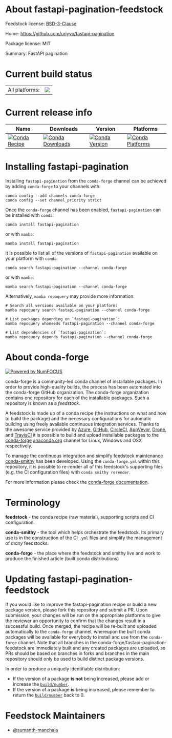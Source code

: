 About fastapi-pagination-feedstock
==================================

Feedstock license: [BSD-3-Clause](https://github.com/conda-forge/fastapi-pagination-feedstock/blob/main/LICENSE.txt)

Home: https://github.com/uriyyo/fastapi-pagination

Package license: MIT

Summary: FastAPI pagination

Current build status
====================


<table><tr><td>All platforms:</td>
    <td>
      <a href="https://dev.azure.com/conda-forge/feedstock-builds/_build/latest?definitionId=20302&branchName=main">
        <img src="https://dev.azure.com/conda-forge/feedstock-builds/_apis/build/status/fastapi-pagination-feedstock?branchName=main">
      </a>
    </td>
  </tr>
</table>

Current release info
====================

| Name | Downloads | Version | Platforms |
| --- | --- | --- | --- |
| [![Conda Recipe](https://img.shields.io/badge/recipe-fastapi--pagination-green.svg)](https://anaconda.org/conda-forge/fastapi-pagination) | [![Conda Downloads](https://img.shields.io/conda/dn/conda-forge/fastapi-pagination.svg)](https://anaconda.org/conda-forge/fastapi-pagination) | [![Conda Version](https://img.shields.io/conda/vn/conda-forge/fastapi-pagination.svg)](https://anaconda.org/conda-forge/fastapi-pagination) | [![Conda Platforms](https://img.shields.io/conda/pn/conda-forge/fastapi-pagination.svg)](https://anaconda.org/conda-forge/fastapi-pagination) |

Installing fastapi-pagination
=============================

Installing `fastapi-pagination` from the `conda-forge` channel can be achieved by adding `conda-forge` to your channels with:

```
conda config --add channels conda-forge
conda config --set channel_priority strict
```

Once the `conda-forge` channel has been enabled, `fastapi-pagination` can be installed with `conda`:

```
conda install fastapi-pagination
```

or with `mamba`:

```
mamba install fastapi-pagination
```

It is possible to list all of the versions of `fastapi-pagination` available on your platform with `conda`:

```
conda search fastapi-pagination --channel conda-forge
```

or with `mamba`:

```
mamba search fastapi-pagination --channel conda-forge
```

Alternatively, `mamba repoquery` may provide more information:

```
# Search all versions available on your platform:
mamba repoquery search fastapi-pagination --channel conda-forge

# List packages depending on `fastapi-pagination`:
mamba repoquery whoneeds fastapi-pagination --channel conda-forge

# List dependencies of `fastapi-pagination`:
mamba repoquery depends fastapi-pagination --channel conda-forge
```


About conda-forge
=================

[![Powered by
NumFOCUS](https://img.shields.io/badge/powered%20by-NumFOCUS-orange.svg?style=flat&colorA=E1523D&colorB=007D8A)](https://numfocus.org)

conda-forge is a community-led conda channel of installable packages.
In order to provide high-quality builds, the process has been automated into the
conda-forge GitHub organization. The conda-forge organization contains one repository
for each of the installable packages. Such a repository is known as a *feedstock*.

A feedstock is made up of a conda recipe (the instructions on what and how to build
the package) and the necessary configurations for automatic building using freely
available continuous integration services. Thanks to the awesome service provided by
[Azure](https://azure.microsoft.com/en-us/services/devops/), [GitHub](https://github.com/),
[CircleCI](https://circleci.com/), [AppVeyor](https://www.appveyor.com/),
[Drone](https://cloud.drone.io/welcome), and [TravisCI](https://travis-ci.com/)
it is possible to build and upload installable packages to the
[conda-forge](https://anaconda.org/conda-forge) [anaconda.org](https://anaconda.org/)
channel for Linux, Windows and OSX respectively.

To manage the continuous integration and simplify feedstock maintenance
[conda-smithy](https://github.com/conda-forge/conda-smithy) has been developed.
Using the ``conda-forge.yml`` within this repository, it is possible to re-render all of
this feedstock's supporting files (e.g. the CI configuration files) with ``conda smithy rerender``.

For more information please check the [conda-forge documentation](https://conda-forge.org/docs/).

Terminology
===========

**feedstock** - the conda recipe (raw material), supporting scripts and CI configuration.

**conda-smithy** - the tool which helps orchestrate the feedstock.
                   Its primary use is in the construction of the CI ``.yml`` files
                   and simplify the management of *many* feedstocks.

**conda-forge** - the place where the feedstock and smithy live and work to
                  produce the finished article (built conda distributions)


Updating fastapi-pagination-feedstock
=====================================

If you would like to improve the fastapi-pagination recipe or build a new
package version, please fork this repository and submit a PR. Upon submission,
your changes will be run on the appropriate platforms to give the reviewer an
opportunity to confirm that the changes result in a successful build. Once
merged, the recipe will be re-built and uploaded automatically to the
`conda-forge` channel, whereupon the built conda packages will be available for
everybody to install and use from the `conda-forge` channel.
Note that all branches in the conda-forge/fastapi-pagination-feedstock are
immediately built and any created packages are uploaded, so PRs should be based
on branches in forks and branches in the main repository should only be used to
build distinct package versions.

In order to produce a uniquely identifiable distribution:
 * If the version of a package **is not** being increased, please add or increase
   the [``build/number``](https://docs.conda.io/projects/conda-build/en/latest/resources/define-metadata.html#build-number-and-string).
 * If the version of a package **is** being increased, please remember to return
   the [``build/number``](https://docs.conda.io/projects/conda-build/en/latest/resources/define-metadata.html#build-number-and-string)
   back to 0.

Feedstock Maintainers
=====================

* [@sumanth-manchala](https://github.com/sumanth-manchala/)

